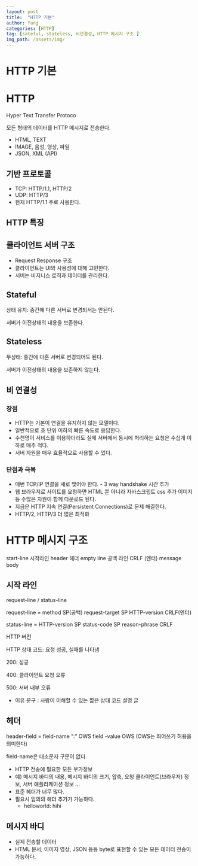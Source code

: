 ```yaml
---
layout: post
title:  "HTTP 기본"
author: Yang
categories: [HTTP]
tag: [sateful, stateless, 비연결성, HTTP 메시지 구조 ]
img_path: /assets/img/
---
```



# HTTP 기본

# HTTP

Hyper Text Transfer Protoco

모든 형태의 데이터를 HTTP 메시지로 전송한다.

- HTML, TEXT
- IMAGE, 음성, 영상, 파일
- JSON, XML (API)

## 기반 프로토콜

- TCP: HTTP/1.1, HTTP/2
- UDP: HTTP/3
- 현재 HTTP/1.1 주로 사용한다.

## HTTP 특징

## 클라이언트 서버 구조

- Request Response 구조
- 클라이언트는 UI와 사용성에 대해 고민한다.
- 서버는 비지니스 로직과 데이터를 관리한다.

## Stateful

상태 유지: 중간에 다른 서버로 변경되서는 안된다.

서버가 이전상태의 내용을 보존한다.

## Stateless

무상태: 중간에 다흔 서버로 변경되어도 된다.

서버가 이전상태의 내용을 보존하지 않는다.

## 비 연결성

### 장점

- HTTP는 기본이 연결을 유지하지 않는 모델이다.
- 일반적으로 초 단위 이하의 빠른 속도로 응답한다.
- 수천명이 서비스를 이용하더라도 실제 서버에서 동시에 처리하는 요청은 수십개 이하로 매주 적다.
- 서버 자원을 매우 효율적으로 사용할 수 있다.

### 단점과 극복

- 매번 TCP/IP 연결을 새로 맺어야 한다. - 3 way handshake 시간 추가
- 웹 브라우저로 사이트를 요청하면 HTML 뿐 아니라 자바스크립트 css 추가 이미지 등 수많은 자원이 함께 다운로드 된다.
- 지금은 HTTP 지속 연결(Persistent Connections)로 문제 해결한다.
- HTTP/2, HTTP/3 더 많은 최적화

# HTTP 메시지 구조

start-line 시작라인
header 헤더
empty line 공백 라인 CRLF (엔터)
message body

## 시작 라인

request-line / status-line

request-line = method SP(공백) request-target SP HTTP-version CRLF(엔터)

status-line = HTTP-version SP status-code SP reason-phrase CRLF

HTTP 버전

HTTP 상태 코드: 요청 성공, 실패를 나타냄

200: 성공

400: 클라이언트 요청 오류

500: 서버 내부 오류

- 이유 문구 : 사람이 이해할 수 있는 짧은 상태 코드 설명 글

## 헤더

header-field = field-name “:” OWS field -value OWS (OWS는 띄어쓰기 허용을 의미한다)

field-name은 대소문자 구문이 없다.

- HTTP 전송에 필요한 모든 부가정보
- 예) 메시지 바디의 내용, 메시지 바디의 크기, 압축, 요청 클라이언트(브라우저) 정보, 서버 애플리케이션 정보 …
- 표준 헤더가 너무 많다.
- 필요시 임의의 헤더 추가가 가능하다.
    - helloworld: hihi

## 메시지 바디

- 실제 전송할 데이터
- HTML 문서, 이미지 영상, JSON 등등 byte로 표현할 수 있는 모든 데이터 전송이 가능하다.